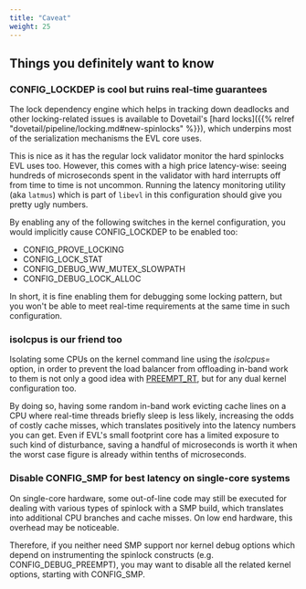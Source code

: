 ```yaml
---
title: "Caveat"
weight: 25
---
```


## Things you definitely want to know

### **CONFIG_LOCKDEP** is cool but ruins real-time guarantees

The lock dependency engine which helps in tracking down deadlocks and
other locking-related issues is available to Dovetail's [hard
locks]({{% relref "dovetail/pipeline/locking.md#new-spinlocks"
%}}), which underpins most of the serialization mechanisms the EVL
core uses.

This is nice as it has the regular lock validator monitor the hard
spinlocks EVL uses too. However, this comes with a high price
latency-wise: seeing hundreds of microseconds spent in the validator
with hard interrupts off from time to time is not uncommon. Running
the latency monitoring utility (aka `latmus`) which is part of
`libevl` in this configuration should give you pretty ugly numbers.

By enabling any of the following switches in the kernel configuration,
you would implicitly cause CONFIG_LOCKDEP to be enabled too:

- CONFIG_PROVE_LOCKING
- CONFIG_LOCK_STAT
- CONFIG_DEBUG_WW_MUTEX_SLOWPATH
- CONFIG_DEBUG_LOCK_ALLOC

In short, it is fine enabling them for debugging some locking pattern,
but you won't be able to meet real-time requirements at the same time
in such configuration.

### **isolcpus** is our friend too

Isolating some CPUs on the kernel command line using the _isolcpus=_
option, in order to prevent the load balancer from offloading in-band
work to them is not only a good idea with
[PREEMPT_RT](https://wiki.linuxfoundation.org/realtime/rtl/blog), but
for any dual kernel configuration too.

By doing so, having some random in-band work evicting cache lines on a
CPU where real-time threads briefly sleep is less likely, increasing
the odds of costly cache misses, which translates positively into the
latency numbers you can get. Even if EVL's small footprint core has a
limited exposure to such kind of disturbance, saving a handful of
microseconds is worth it when the worst case figure is already within
tenths of microseconds.

### Disable CONFIG_SMP for best latency on single-core systems

On single-core hardware, some out-of-line code may still be executed
for dealing with various types of spinlock with a SMP build, which
translates into additional CPU branches and cache misses. On low end
hardware, this overhead may be noticeable.

Therefore, if you neither need SMP support nor kernel debug options
which depend on instrumenting the spinlock constructs (e.g.
CONFIG_DEBUG_PREEMPT), you may want to disable all the related kernel
options, starting with CONFIG_SMP.
